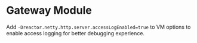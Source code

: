 # Gateway Module

Add `-Dreactor.netty.http.server.accessLogEnabled=true` to VM options to enable access logging for better debugging
experience.